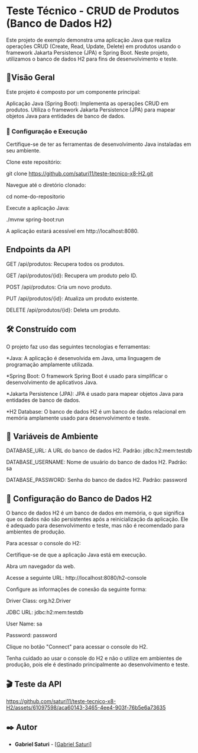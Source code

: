 # Teste Técnico - CRUD de Produtos (Banco de Dados H2)
  Este projeto de exemplo demonstra uma aplicação Java que realiza operações CRUD (Create, Read, Update, Delete) em produtos usando o framework Jakarta Persistence (JPA) e Spring Boot. Neste projeto, utilizamos o banco de dados H2 para fins de desenvolvimento e teste.

## 🚀Visão Geral
Este projeto é composto por um componente principal:

Aplicação Java (Spring Boot):
Implementa as operações CRUD em produtos.
Utiliza o framework Jakarta Persistence (JPA) para mapear objetos Java para entidades de banco de dados.


### 🔧 Configuração e Execução
Certifique-se de ter as ferramentas de desenvolvimento Java instaladas em seu ambiente.

Clone este repositório:

git clone https://github.com/saturi11/teste-tecnico-x8-H2.git

Navegue até o diretório clonado:

cd nome-do-repositorio

Execute a aplicação Java:

./mvnw spring-boot:run

A aplicação estará acessível em http://localhost:8080.

## Endpoints da API

GET /api/produtos: Recupera todos os produtos.

GET /api/produtos/{id}: Recupera um produto pelo ID.

POST /api/produtos: Cria um novo produto.

PUT /api/produtos/{id}: Atualiza um produto existente.

DELETE /api/produtos/{id}: Deleta um produto.

## 🛠️ Construído com
O projeto faz uso das seguintes tecnologias e ferramentas:

*Java: A aplicação é desenvolvida em Java, uma linguagem de programação amplamente utilizada.

*Spring Boot: O framework Spring Boot é usado para simplificar o desenvolvimento de aplicativos Java.

*Jakarta Persistence (JPA): JPA é usado para mapear objetos Java para entidades de banco de dados.

*H2 Database: O banco de dados H2 é um banco de dados relacional em memória amplamente usado para desenvolvimento e teste.

## :scroll: Variáveis de Ambiente

DATABASE_URL: A URL do banco de dados H2. Padrão: jdbc:h2:mem:testdb

DATABASE_USERNAME: Nome de usuário do banco de dados H2. Padrão: sa

DATABASE_PASSWORD: Senha do banco de dados H2. Padrão: password

## :wrench: Configuração do Banco de Dados H2
O banco de dados H2 é um banco de dados em memória, o que significa que os dados não são persistentes após a reinicialização da aplicação. Ele é adequado para desenvolvimento e teste, mas não é recomendado para ambientes de produção.

Para acessar o console do H2:

Certifique-se de que a aplicação Java está em execução.

Abra um navegador da web.

Acesse a seguinte URL: http://localhost:8080/h2-console

Configure as informações de conexão da seguinte forma:

Driver Class: org.h2.Driver

JDBC URL: jdbc:h2:mem:testdb

User Name: sa

Password: password

Clique no botão "Connect" para acessar o console do H2.

Tenha cuidado ao usar o console do H2 e não o utilize em ambientes de produção, pois ele é destinado principalmente ao desenvolvimento e teste.
## :clapper: Teste da API



https://github.com/saturi11/teste-tecnico-x8-H2/assets/61097598/aca60143-3465-4ee4-903f-76b5e6a73635



## ✒️ Autor
* **Gabriel Saturi** - [[Gabriel Saturi](https://github.com/saturi11)]
